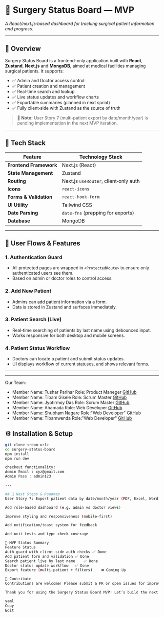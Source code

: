 # 🏥 Surgery Status Board — MVP

_A React/next.js‑based dashboard for tracking surgical patient information and progress._

---

## 🚀 Overview

Surgery Status Board is a frontend-only application built with **React**, **Zustand**, **Next.js** and **MongoDB**, aimed at medical facilities managing surgical patients. It supports:

- ✅ Admin and Doctor access control
- ✅ Patient creation and management
- ✅ Real‑time search and lookup
- ✅ Live status updates and workflow charts
- ✅ Exportable summaries (planned in next sprint)
- ✅ Fully client‑side with Zustand as the source of truth

> 🎯 **Note:** User Story 7 (multi‑patient export by date/month/year) is pending implementation in the next MVP iteration.

---

## 🧱 Tech Stack

| Feature                  | Technology Stack                    |
|--------------------------|-------------------------------------|
| **Frontend Framework**   | Next.js (React)                     |
| **State Management**     | Zustand                             |
| **Routing**              | Next.js `useRouter`, client‑only auth|
| **Icons**                | `react-icons`                       |
| **Forms & Validation**   | `react-hook-form`                   |
| **UI Utility**           | Tailwind CSS                        |
| **Date Parsing**         | `date-fns` (prepping for exports)   |
| **Database**             | MongoDB                             |

---

## 🎯 User Flows & Features

### 1. Authentication Guard  
- All protected pages are wrapped in `<ProtectedRoute>` to ensure only authenticated users see them.
- Based on admin or doctor roles to control access.

### 2. Add New Patient  
- Admins can add patient information via a form.
- Data is stored in Zustand and surfaces immediately.

### 3. Patient Search (Live)  
- Real-time searching of patients by last name using debounced input.
- Works responsive for both desktop and mobile screens.

### 4. Patient Status Workflow  
- Doctors can locate a patient and submit status updates.
- UI displays workflow of current statuses, and shows relevant forms.

---


---

Our Team:
- Member Name: Tushar Parihar Role: Product Maneger [GitHub](https://github.com/Tush-R)
- Member Name: Tibam Gisele Role: Scrum Master  [GitHub](https://github.com/Gisele-1)
- Member Name: Jyotirmoy Das Role: Scrum Master  [GitHub](https://github.com/jdx-code)
- Member Name: Ahamada Role: Web Developer [GitHub](https://github.com/Ahmad-nba)
- Member Name: Shubham Nagare Role:"Web Developer" [GitHub](https://github.com/Shubhambn)
- Member Name: Tibamwenda Role:"Web Developer" [GitHub](https://github.com/AskTiba)

## ⚙️ Installation & Setup

```bash
git clone <repo-url>
cd surgery-status-board
npm install
npm run dev

checkout functionality:
Admin Email : xyz@gmail.com
Admin Pass : admin123

---

## 📌 Next Steps & Roadmap
User Story 7: Export patient data by date/month/year (PDF, Excel, Word)

Add role-based dashboard (e.g. admin vs doctor views)

Improve styling and responsiveness (mobile-first)

Add notification/toast system for feedback

Add unit tests and type-check coverage

🧪 MVP Status Summary
Feature	Status
Auth guard with client-side auth checks	✅ Done
Add patient form and validation	✅ Done
Search patient live by last name	✅ Done
Doctor status update workflow	✅ Done
Export feature (multi‑patient + filters)	❌ Coming Up

🤝 Contribute
Contributions are welcome! Please submit a PR or open issues for improvements or bug fixes.

Thank you for using the Surgery Status Board MVP! Let’s build the next features together. 💪

yaml
Copy
Edit


